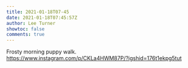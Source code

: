 ```yaml
---
title: 2021-01-18T07-45
date: 2021-01-18T07:45:57Z
author: Lee Turner
showtoc: false
comments: true
---
```


Frosty morning puppy walk. https://www.instagram.com/p/CKLa4HWM87P/?igshid=176t1ekpg5tut

